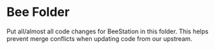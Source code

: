# Bee Folder

Put all/almost all code changes for BeeStation in this folder.
This helps prevent merge conflicts when updating code from our upstream.
